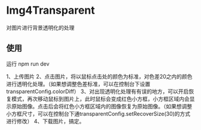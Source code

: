 # Img4Transparent #

对图片进行背景透明化的处理

## 使用 ##

运行
    npm run dev

1、上传图片
2、点击图片，将以鼠标点击处的颜色为标准，对色差20之内的颜色进行透明化处理。（如果想调整色差标准，可以在控制台下设置transparentConfig.colorDiff）
3、对出现透明化处理有有误的地方，可以开启恢复模式，再次移动鼠标到图片上，此时鼠标会变成红色小方框，小方框区域内会显示原始图像。点击后会将红色小方框区域内的图像恢复为原始图像。（如果想调整小方框尺寸，可以在控制台下通transparentConfig.setRecoverSize(30)的方式进行修改）
4、下载图片，搞定。
